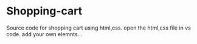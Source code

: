 # Shopping-cart
Source code for shopping cart using html,css.
open the html,css file in vs code.
add your own elemnts...
